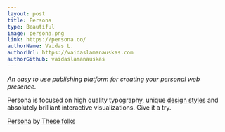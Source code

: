 ```yaml
---
layout: post
title: Persona
type: Beautiful
image: persona.png
link: https://persona.co/
authorName: Vaidas L.
authorUrl: https://vaidaslamanauskas.com
authorGithub: vaidaslamanauskas
---
```


_An easy to use publishing platform for creating your personal web presence._

Persona is focused on high quality typography, unique [design styles](https://styles.persona.co/) and absolutely brilliant interactive visualizations. Give it a try.

[Persona](https://persona.co/) by [These folks](https://persona.co/Credits)
